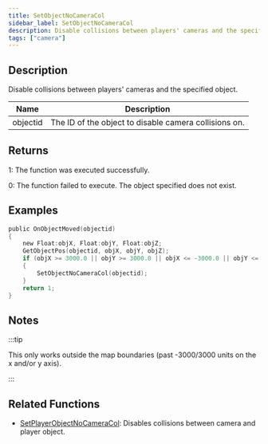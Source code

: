 ```yaml
---
title: SetObjectNoCameraCol
sidebar_label: SetObjectNoCameraCol
description: Disable collisions between players' cameras and the specified object.
tags: ["camera"]
---
```


<VersionWarn version='SA-MP 0.3.7' />

## Description

Disable collisions between players' cameras and the specified object.

| Name     | Description                                           |
| -------- | ----------------------------------------------------- |
| objectid | The ID of the object to disable camera collisions on. |

## Returns

1: The function was executed successfully.

0: The function failed to execute. The object specified does not exist.

## Examples

```c
public OnObjectMoved(objectid)
{
    new Float:objX, Float:objY, Float:objZ;
    GetObjectPos(objectid, objX, objY, objZ);
    if (objX >= 3000.0 || objY >= 3000.0 || objX <= -3000.0 || objY <= -3000.0)
    {
        SetObjectNoCameraCol(objectid);
    }
    return 1;
}
```

## Notes

:::tip

This only works outside the map boundaries (past -3000/3000 units on the x and/or y axis).

:::

## Related Functions

- [SetPlayerObjectNoCameraCol](SetPlayerObjectNoCameraCol): Disables collisions between camera and player object.
